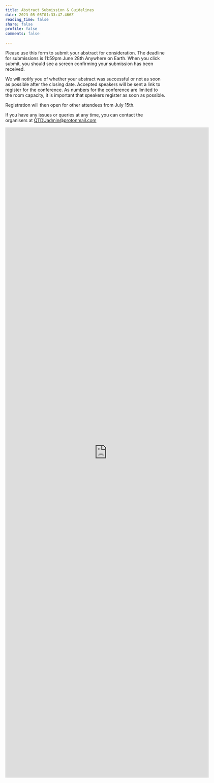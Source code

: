 ```yaml
---
title: Abstract Submission & Guidelines
date: 2023-05-05T01:33:47.466Z
reading_time: false
share: false
profile: false
comments: false
 
---
```

Please use this form to submit your abstract for consideration. The deadline for submissions is 11:59pm June 28th Anywhere on Earth. 
When you click submit, you should see a screen confirming your submission has been received. 

We will notify you of whether your abstract was successful or not as soon as possible after the closing date. 
Accepted speakers will be sent a link to register for the conference. As numbers for the conference are limited to the room capacity, it is important that speakers register as soon as possible. 

Registration will then open for other attendees from July 15th. 

If you have any issues or queries at any time, you can contact the organisers at QTDUadmin@protonmail.com

<iframe src="https://docs.google.com/forms/d/e/1FAIpQLScVexgMt45hQSWOwNd66CLhKjGTvaK65zcCP_W0V3NR6YVAxw/viewform?embedded=true" width="640" height="2045" frameborder="0" marginheight="0" marginwidth="0">Loading…</iframe>

<!-- {{< cta cta_text="Submit Abstract" cta_link="https://qtdownunder2024.com/QTDU2023programme.pdf" cta_new_tab="true" >}} -->

<!-- Abstract submission is now closed. If you submitted an abstract but have not yet received an email from us, please check your spam folder, or ensure you can receive emails from our admin address: QTDUadmin@protonmail.com -->

